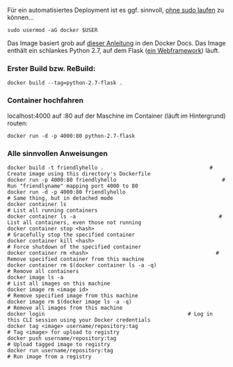 Für ein automatisiertes Deployment ist es ggf. sinnvoll, [ohne sudo laufen](https://docs.docker.com/install/linux/linux-postinstall/) zu können...

`sudo usermod -aG docker $USER`

Das Image basiert grob auf [dieser Anleitung](https://docs.docker.com/get-started/part2/) in den Docker Docs. 
Das Image enthält ein schlankes Python 2.7, auf dem Flask ([ein Webframework](http://flask.pocoo.org/)) läuft.   

### Erster Build bzw. ReBuild:
 
`docker build --tag=python-2.7-flask .`

### Container hochfahren

localhost:4000 auf :80 auf der Maschine im Container (läuft im Hintergrund) routen:

`docker run -d -p 4000:80 python-2.7-flask`

### Alle sinnvollen Anweisungen

```
docker build -t friendlyhello .                                  # Create image using this directory's Dockerfile
docker run -p 4000:80 friendlyhello                                  # Run "friendlyname" mapping port 4000 to 80
docker run -d -p 4000:80 friendlyhello                                         # Same thing, but in detached mode
docker container ls                                                                 # List all running containers
docker container ls -a                                              # List all containers, even those not running
docker container stop <hash>                                            # Gracefully stop the specified container
docker container kill <hash>                                          # Force shutdown of the specified container
docker container rm <hash>                                         # Remove specified container from this machine
docker container rm $(docker container ls -a -q)                                          # Remove all containers
docker image ls -a                                                              # List all images on this machine
docker image rm <image id>                                             # Remove specified image from this machine
docker image rm $(docker image ls -a -q)                                    # Remove all images from this machine
docker login                                              # Log in this CLI session using your Docker credentials
docker tag <image> username/repository:tag                                   # Tag <image> for upload to registry
docker push username/repository:tag                                             # Upload tagged image to registry
docker run username/repository:tag                                                    # Run image from a registry
```